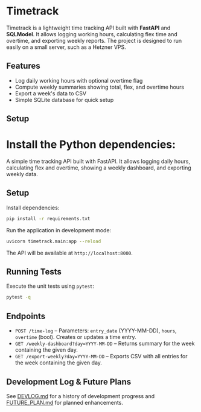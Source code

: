# Timetrack


Timetrack is a lightweight time tracking API built with **FastAPI** and **SQLModel**. It allows logging working hours, calculating flex time and overtime, and exporting weekly reports. The project is designed to run easily on a small server, such as a Hetzner VPS.

## Features
- Log daily working hours with optional overtime flag
- Compute weekly summaries showing total, flex, and overtime hours
- Export a week's data to CSV
- Simple SQLite database for quick setup

## Setup
Install the Python dependencies:
=======
A simple time tracking API built with FastAPI. It allows logging daily hours, calculating flex and overtime, showing a weekly dashboard, and exporting weekly data.

## Setup

Install dependencies:


```bash
pip install -r requirements.txt
```


Run the application in development mode:


```bash
uvicorn timetrack.main:app --reload
```

The API will be available at `http://localhost:8000`.


## Running Tests
Execute the unit tests using `pytest`:

```bash
pytest -q
```

## Endpoints
- `POST /time-log` – Parameters: `entry_date` (YYYY-MM-DD), `hours`, `overtime` (bool). Creates or updates a time entry.
- `GET /weekly-dashboard?day=YYYY-MM-DD` – Returns summary for the week containing the given day.
- `GET /export-weekly?day=YYYY-MM-DD` – Exports CSV with all entries for the week containing the given day.

## Development Log & Future Plans
See [DEVLOG.md](DEVLOG.md) for a history of development progress and [FUTURE_PLAN.md](FUTURE_PLAN.md) for planned enhancements.

